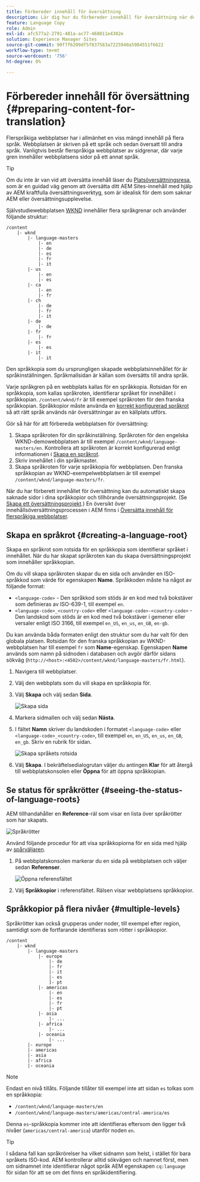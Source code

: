 ```yaml
---
title: Förbereder innehåll för översättning
description: Lär dig hur du förbereder innehåll för översättning när du utvecklar flerspråkiga webbplatser.
feature: Language Copy
role: Admin
exl-id: afc577a2-2791-481a-ac77-468011e4302e
solution: Experience Manager Sites
source-git-commit: 90f7f6209df5f837583a7225940a5984551f6622
workflow-type: tm+mt
source-wordcount: '756'
ht-degree: 0%

---
```


# Förbereder innehåll för översättning {#preparing-content-for-translation}

Flerspråkiga webbplatser har i allmänhet en viss mängd innehåll på flera språk. Webbplatsen är skriven på ett språk och sedan översatt till andra språk. Vanligtvis består flerspråkiga webbplatser av sidgrenar, där varje gren innehåller webbplatsens sidor på ett annat språk.

>[!TIP]
>
>Om du inte är van vid att översätta innehåll läser du [Platsöversättningsresa](/help/journey-sites/translation/overview.md), som är en guidad väg genom att översätta ditt AEM Sites-innehåll med hjälp av AEM kraftfulla översättningsverktyg, som är idealisk för dem som saknar AEM eller översättningsupplevelse.

Självstudiewebbplatsen [WKND](/help/implementing/developing/introduction/develop-wknd-tutorial.md) innehåller flera språkgrenar och använder följande struktur:

```text
/content
    |- wknd
        |- language-masters
            |- en
            |- de
            |- es
            |- fr
            |- it
        |- us
            |- en
            |- es
        |- ca
            |- en
            |- fr
        |- ch
            |- de
            |- fr
            |- it
        |- de
            |- de
        |- fr
            |- fr
        |- es
            |- es
        |- it
            |- it
```

Den språkkopia som du ursprungligen skapade webbplatsinnehållet för är språkinställningen. Språkmallsidan är källan som översätts till andra språk.

Varje språkgren på en webbplats kallas för en språkkopia. Rotsidan för en språkkopia, som kallas språkroten, identifierar språket för innehållet i språkkopian. `/content/wknd/fr` är till exempel språkroten för den franska språkkopian. Språkkopior måste använda en [korrekt konfigurerad språkrot](preparation.md#creating-a-language-root) så att rätt språk används när översättningar av en källplats utförs.

Gör så här för att förbereda webbplatsen för översättning:

1. Skapa språkroten för din språkinställning. Språkroten för den engelska WKND-demowebbplatsen är till exempel `/content/wknd/language-masters/en`. Kontrollera att språkroten är korrekt konfigurerad enligt informationen i [Skapa en språkrot](preparation.md#creating-a-language-root).
1. Skriv innehållet i din språkmaster.
1. Skapa språkroten för varje språkkopia för webbplatsen. Den franska språkkopian av WKND-exempelwebbplatsen är till exempel `/content/wknd/language-masters/fr`.

När du har förberett innehållet för översättning kan du automatiskt skapa saknade sidor i dina språkkopior och tillhörande översättningsprojekt. (Se [Skapa ett översättningsprojekt](managing-projects.md).) En översikt över innehållsöversättningsprocessen i AEM finns i [Översätta innehåll för flerspråkiga webbplatser](overview.md).

## Skapa en språkrot {#creating-a-language-root}

Skapa en språkrot som rotsida för en språkkopia som identifierar språket i innehållet. När du har skapat språkroten kan du skapa översättningsprojekt som innehåller språkkopian.

Om du vill skapa språkroten skapar du en sida och använder en ISO-språkkod som värde för egenskapen **Name**. Språkkoden måste ha något av följande format:

* `<language-code>` - Den språkkod som stöds är en kod med två bokstäver som definieras av ISO-639-1, till exempel `en`.
* `<language-code>_<country-code>` eller `<language-code>-<country-code>` - Den landskod som stöds är en kod med två bokstäver i gemener eller versaler enligt ISO 3166, till exempel `en_US`, `en_us`, `en_GB`, `en-gb`.

Du kan använda båda formaten enligt den struktur som du har valt för den globala platsen. Rotsidan för den franska språkkopian av WKND-webbplatsen har till exempel `fr` som **Name**-egenskap. Egenskapen **Name** används som namn på sidnoden i databasen och avgör därför sidans sökväg (`http://<host>:<4502>/content/wknd/language-masters/fr.html`).

1. Navigera till webbplatser.
1. Välj den webbplats som du vill skapa en språkkopia för.
1. Välj **Skapa** och välj sedan **Sida**.

   ![Skapa sida](../assets/create-page.png)

1. Markera sidmallen och välj sedan **Nästa**.
1. I fältet **Namn** skriver du landskoden i formatet `<language-code>` eller `<language-code>_<country-code>`, till exempel `en`, `en_US`, `en_us`, `en_GB`, `en_gb`. Skriv en rubrik för sidan.

   ![Skapa språkets rotsida](../assets/create-language-root.png)

1. Välj **Skapa**. I bekräftelsedialogrutan väljer du antingen **Klar** för att återgå till webbplatskonsolen eller **Öppna** för att öppna språkkopian.

## Se status för språkrötter {#seeing-the-status-of-language-roots}

AEM tillhandahåller en **Reference**-räl som visar en lista över språkrötter som har skapats.

![Språkrötter](../assets/language-roots.png)

Använd följande procedur för att visa språkkopiorna för en sida med hjälp av [spårväljaren](/help/sites-cloud/authoring/basic-handling.md#rail-selector).

1. På webbplatskonsolen markerar du en sida på webbplatsen och väljer sedan **Referenser**.

   ![Öppna referensfältet](../assets/opening-references-rail.png)

1. Välj **Språkkopior** i referensfältet. Rälsen visar webbplatsens språkkopior.

## Språkkopior på flera nivåer {#multiple-levels}

Språkrötter kan också grupperas under noder, till exempel efter region, samtidigt som de fortfarande identifieras som rötter i språkkopior.

```text
/content
    |- wknd
        |- language-masters
            |- europe
                |- de
                |- fr
                |- it
                |- es
                ]- pt
            |- americas
                |- en
                |- es
                |- fr
                |- pt
            |- asia
                |- ...
            |- africa
                |- ...
            |- oceania
                |- ...
        |- europe
        |- americas
        |- asia
        |- africa
        |- oceania            
```

>[!NOTE]
>
>Endast en nivå tillåts. Följande tillåter till exempel inte att sidan `es` tolkas som en språkkopia:
>
>* `/content/wknd/language-masters/en`
>* `/content/wknd/language-masters/americas/central-america/es`
>
> Denna `es`-språkkopia kommer inte att identifieras eftersom den ligger två nivåer (`americas/central-america`) utanför noden `en`.

>[!TIP]
>
>I sådana fall kan språkrörelser ha vilket sidnamn som helst, i stället för bara språkets ISO-kod. AEM kontrollerar alltid sökvägen och namnet först, men om sidnamnet inte identifierar något språk AEM egenskapen `cq:language` för sidan för att se om det finns en språkidentifiering.
